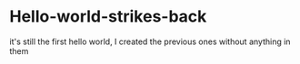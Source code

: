 # Hello-world-strikes-back
it's still the first hello world, I created the previous ones without anything in them
